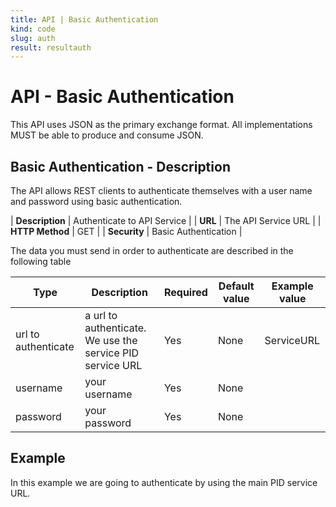 ```yaml
---
title: API | Basic Authentication
kind: code
slug: auth
result: resultauth
---
```


# API - Basic Authentication 

This API uses JSON as the primary exchange format. All implementations MUST be able to produce and consume JSON.

## Basic Authentication - Description
The API allows REST clients to authenticate themselves with a user name and password using basic authentication.

| **Description** | Authenticate to API Service |
| **URL**         | The API Service URL   |
| **HTTP Method** | GET                         |
| **Security**    | Basic Authentication        |

The data you must send in order to authenticate are described in the following table 


Type | Description | Required | Default value | Example value |
------|-------------|----------|---------------|---------------|
url to authenticate | a url to authenticate. We use the service PID service URL | Yes | None |  ServiceURL|
username | your username | Yes |None| |
password | your password | Yes |None| |

## Example

In this example we are going to authenticate by using the main PID service URL.


